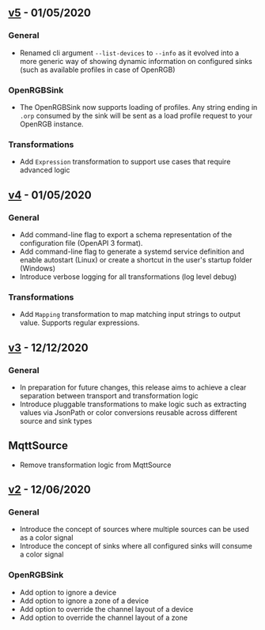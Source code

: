 ## [v5] - 01/05/2020


### General
- Renamed cli argument `--list-devices` to `--info` as it evolved into a more generic way of showing dynamic information on configured sinks (such as available profiles in case of OpenRGB)

### OpenRGBSink
- The OpenRGBSink now supports loading of profiles. Any string ending in `.orp` consumed by the sink will be sent as a load profile request to your OpenRGB instance.

### Transformations
- Add `Expression` transformation to support use cases that require advanced logic

## [v4] - 01/05/2020

### General
- Add command-line flag to export a schema representation of the configuration file (OpenAPI 3 format).
- Add command-line flag to generate a systemd service definition and enable autostart (Linux) or create a shortcut in the user's startup folder (Windows)
- Introduce verbose logging for all transformations (log level debug)

### Transformations
- Add `Mapping` transformation to map matching input strings to output value. Supports regular expressions.

## [v3] - 12/12/2020
### General
- In preparation for future changes, this release aims to achieve a clear separation between transport and transformation logic
- Introduce pluggable transformations to make logic such as extracting values via JsonPath or color conversions reusable across different source and sink types
## MqttSource
- Remove transformation logic from MqttSource

## [v2] - 12/06/2020
### General
- Introduce the concept of sources where multiple sources can be used as a color signal
- Introduce the concept of sinks where all configured sinks will consume a color signal
### OpenRGBSink
- Add option to ignore a device
- Add option to ignore a zone of a device
- Add option to override the channel layout of a device
- Add option to override the channel layout of a zone

[v5]: https://github.com/sparten11740/allmylights/compare/v4...v5
[v4]: https://github.com/sparten11740/allmylights/compare/v3...v4
[v3]: https://github.com/sparten11740/allmylights/compare/v2...v3
[v2]: https://github.com/sparten11740/allmylights/compare/v1...v2
